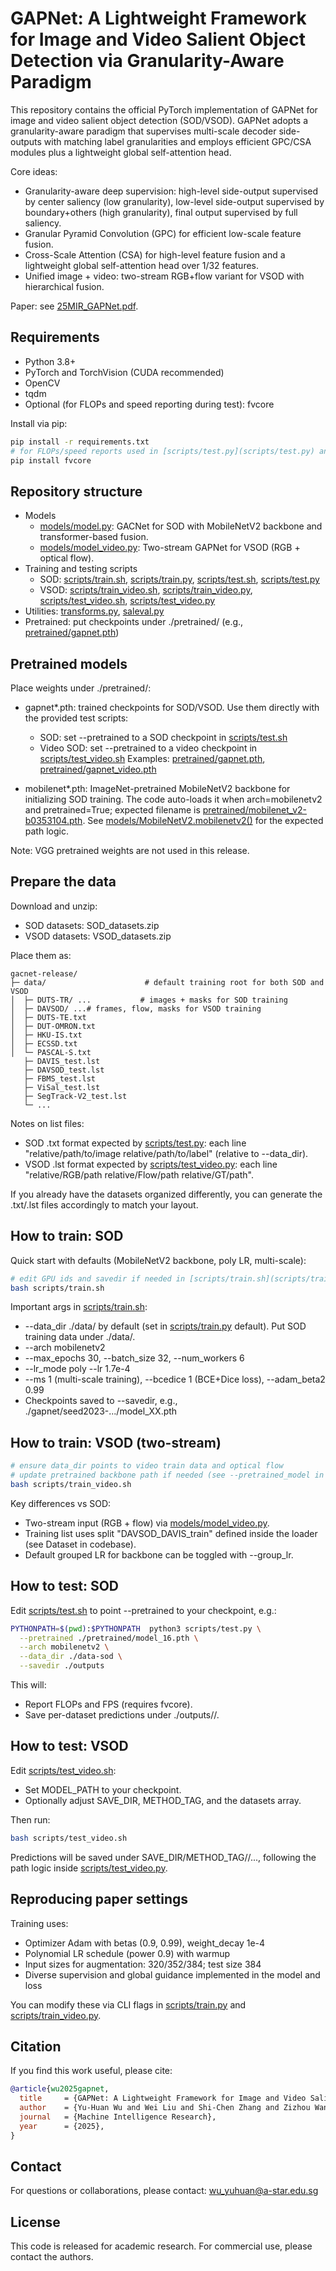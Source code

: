 # GAPNet: A Lightweight Framework for Image and Video Salient Object Detection via Granularity-Aware Paradigm

This repository contains the official PyTorch implementation of GAPNet for image and video salient object detection (SOD/VSOD). GAPNet adopts a granularity-aware paradigm that supervises multi-scale decoder side-outputs with matching label granularities and employs efficient GPC/CSA modules plus a lightweight global self-attention head.

Core ideas:
- Granularity-aware deep supervision: high-level side-output supervised by center saliency (low granularity), low-level side-output supervised by boundary+others (high granularity), final output supervised by full saliency.
- Granular Pyramid Convolution (GPC) for efficient low-scale feature fusion.
- Cross-Scale Attention (CSA) for high-level feature fusion and a lightweight global self-attention head over 1/32 features.
- Unified image + video: two-stream RGB+flow variant for VSOD with hierarchical fusion.

Paper: see [25MIR_GAPNet.pdf](25MIR_GAPNet.pdf).



## Requirements

- Python 3.8+
- PyTorch and TorchVision (CUDA recommended)
- OpenCV
- tqdm
- Optional (for FLOPs and speed reporting during test): fvcore

Install via pip:

```bash
pip install -r requirements.txt
# for FLOPs/speed reports used in [scripts/test.py](scripts/test.py) and [scripts/test_video.py](scripts/test_video.py):
pip install fvcore
```


## Repository structure

- Models
  - [models/model.py](models/model.py): GACNet for SOD with MobileNetV2 backbone and transformer-based fusion.
  - [models/model_video.py](models/model_video.py): Two-stream GAPNet for VSOD (RGB + optical flow).
- Training and testing scripts
  - SOD: [scripts/train.sh](scripts/train.sh), [scripts/train.py](scripts/train.py), [scripts/test.sh](scripts/test.sh), [scripts/test.py](scripts/test.py)
  - VSOD: [scripts/train_video.sh](scripts/train_video.sh), [scripts/train_video.py](scripts/train_video.py), [scripts/test_video.sh](scripts/test_video.sh), [scripts/test_video.py](scripts/test_video.py)
- Utilities: [transforms.py](transforms.py), [saleval.py](saleval.py)
- Pretrained: put checkpoints under ./pretrained/ (e.g., [pretrained/gapnet.pth](pretrained/gapnet.pth))


## Pretrained models

Place weights under ./pretrained/:

- gapnet*.pth: trained checkpoints for SOD/VSOD. Use them directly with the provided test scripts:
  - SOD: set --pretrained to a SOD checkpoint in [scripts/test.sh](scripts/test.sh)
  - Video SOD: set --pretrained to a video checkpoint in [scripts/test_video.sh](scripts/test_video.sh)
  Examples: [pretrained/gapnet.pth](pretrained/gapnet.pth), [pretrained/gapnet_video.pth](pretrained/gapnet_video.pth)

- mobilenet*.pth: ImageNet-pretrained MobileNetV2 backbone for initializing SOD training. The code auto-loads it when arch=mobilenetv2 and pretrained=True; expected filename is [pretrained/mobilenet_v2-b0353104.pth](pretrained/mobilenet_v2-b0353104.pth). See [models/MobileNetV2.mobilenetv2()](models/MobileNetV2.py:109) for the expected path logic.

Note: VGG pretrained weights are not used in this release.
## Prepare the data

Download and unzip:
- SOD datasets: SOD_datasets.zip
- VSOD datasets: VSOD_datasets.zip

Place them as:

```text
gacnet-release/
├─ data/                      # default training root for both SOD and VSOD
│  ├─ DUTS-TR/ ...           # images + masks for SOD training
│  ├─ DAVSOD/ ...# frames, flow, masks for VSOD training
│  ├─ DUTS-TE.txt
│  ├─ DUT-OMRON.txt
│  ├─ HKU-IS.txt
│  ├─ ECSSD.txt
│  └─ PASCAL-S.txt
   ├─ DAVIS_test.lst
   ├─ DAVSOD_test.lst
   ├─ FBMS_test.lst
   ├─ ViSal_test.lst
   ├─ SegTrack-V2_test.lst
   └─ ...
```

Notes on list files:
- SOD .txt format expected by [scripts/test.py](scripts/test.py): each line "relative/path/to/image relative/path/to/label" (relative to --data_dir).
- VSOD .lst format expected by [scripts/test_video.py](scripts/test_video.py): each line "relative/RGB/path relative/Flow/path relative/GT/path".

If you already have the datasets organized differently, you can generate the .txt/.lst files accordingly to match your layout.


## How to train: SOD

Quick start with defaults (MobileNetV2 backbone, poly LR, multi-scale):

```bash
# edit GPU ids and savedir if needed in [scripts/train.sh](scripts/train.sh)
bash scripts/train.sh
```

Important args in [scripts/train.sh](scripts/train.sh):
- --data_dir ./data/ by default (set in [scripts/train.py](scripts/train.py) default). Put SOD training data under ./data/.
- --arch mobilenetv2
- --max_epochs 30, --batch_size 32, --num_workers 6
- --lr_mode poly --lr 1.7e-4
- --ms 1 (multi-scale training), --bcedice 1 (BCE+Dice loss), --adam_beta2 0.99
- Checkpoints saved to --savedir, e.g., ./gapnet/seed2023-.../model_XX.pth


## How to train: VSOD (two-stream)

```bash
# ensure data_dir points to video train data and optical flow
# update pretrained backbone path if needed (see --pretrained_model in [scripts/train_video.py](scripts/train_video.py))
bash scripts/train_video.sh
```

Key differences vs SOD:
- Two-stream input (RGB + flow) via [models/model_video.py](models/model_video.py).
- Training list uses split "DAVSOD_DAVIS_train" defined inside the loader (see Dataset in codebase).
- Default grouped LR for backbone can be toggled with --group_lr.


## How to test: SOD

Edit [scripts/test.sh](scripts/test.sh) to point --pretrained to your checkpoint, e.g.:

```bash
PYTHONPATH=$(pwd):$PYTHONPATH  python3 scripts/test.py \
  --pretrained ./pretrained/model_16.pth \
  --arch mobilenetv2 \
  --data_dir ./data-sod \
  --savedir ./outputs
```

This will:
- Report FLOPs and FPS (requires fvcore).
- Save per-dataset predictions under ./outputs/<DatasetName>/.


## How to test: VSOD

Edit [scripts/test_video.sh](scripts/test_video.sh):
- Set MODEL_PATH to your checkpoint.
- Optionally adjust SAVE_DIR, METHOD_TAG, and the datasets array.

Then run:

```bash
bash scripts/test_video.sh
```

Predictions will be saved under SAVE_DIR/METHOD_TAG/<DatasetName>/..., following the path logic inside [scripts/test_video.py](scripts/test_video.py).


## Reproducing paper settings

Training uses:
- Optimizer Adam with betas (0.9, 0.99), weight_decay 1e-4
- Polynomial LR schedule (power 0.9) with warmup
- Input sizes for augmentation: 320/352/384; test size 384
- Diverse supervision and global guidance implemented in the model and loss

You can modify these via CLI flags in [scripts/train.py](scripts/train.py) and [scripts/train_video.py](scripts/train_video.py).


## Citation

If you find this work useful, please cite:

```bibtex
@article{wu2025gapnet,
  title     = {GAPNet: A Lightweight Framework for Image and Video Salient Object Detection via Granularity-Aware Paradigm},
  author    = {Yu-Huan Wu and Wei Liu and Shi-Chen Zhang and Zizhou Wang and Yong Liu and Liangli Zhen},
  journal   = {Machine Intelligence Research},
  year      = {2025},
}
```


## Contact

For questions or collaborations, please contact: wu_yuhuan@a-star.edu.sg


## License

This code is released for academic research. For commercial use, please contact the authors.